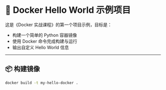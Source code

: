 # 🐳 Docker Hello World 示例项目

这是《Docker 实战课程》的第一个项目示例，目标是：

- 构建一个简单的 Python 容器镜像
- 使用 Docker 命令完成构建与运行
- 输出自定义 Hello World 信息

---

## 📦 构建镜像

```bash
docker build -t my-hello-docker .
